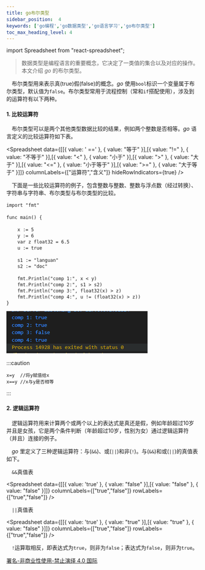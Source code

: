 ```yaml
---
title: go布尔类型
sidebar_position:  4
keywords: ['go编程','go数据类型','go语言学习','go布尔类型']
toc_max_heading_level: 4
---
```


import Spreadsheet from "react-spreadsheet";

> 数据类型是编程语言的重要概念，它决定了一类值的集合以及对应的操作。本文介绍 _go_ 的布尔类型。

 布尔类型用来表示真(true)假(false)的概念。_go_ 使用`bool`标识一个变量属于布尔类型，默认值为`false`。布尔类型常用于流程控制（常和`if`搭配使用），涉及到的运算符有以下两种。

#### 1. 比较运算符

 布尔类型可以是两个其他类型数据比较的结果，例如两个整数是否相等。_go_ 语言定义的比较运算符如下表。

<Spreadsheet data={[[{ value: ' ==' }, { value: "等于" }],[{ value: "!=" }, { value: "不等于" }],[{ value: "<" }, { value: "小于" }],[{ value: ">" }, { value: "大于" }],[{ value: "<=" }, { value: "小于等于" }],[{ value: ">=" }, { value: "大于等于" }]]} columnLabels={["运算符","含义"]} hideRowIndicators={true} />

 下面是一些比较运算符的例子，包含整数与整数、整数与浮点数（经过转换）、字符串与字符串、布尔类型与布尔类型的比较。

    import "fmt"

    func main() {

    	x := 5
    	y := 6
    	var z float32 = 6.5
    	u := true

    	s1 := "languan"
    	s2 := "doc"

    	fmt.Println("comp 1:", x < y)
    	fmt.Println("comp 2:", s1 > s2)
    	fmt.Println("comp 3:", float32(x) > z)
    	fmt.Println("comp 4:", u != (float32(x) > z))
    }

![执行结果](./asserts/golang-9.png)

:::caution

    x=y  //将y赋值给x
    x==y //x与y是否相等

:::

#### 2. 逻辑运算符

 逻辑运算符用来计算两个或两个以上的表达式是真还是假，例如年龄超过10岁并且是女孩，它是两个条件判断（年龄超过10岁，性别为女）通过逻辑运算符（并且）连接的例子。

 _go_ 里定义了三种逻辑运算符：与(`&&`)、或(`||`)和非(`!`)。与(`&&`)和或(`||`)的真值表如下。

 `&&`真值表

<Spreadsheet data={[[{ value: 'true' }, { value: "false" }],[{ value: "false" }, { value: "false" }]]} columnLabels={["true","false"]} rowLabels={["true","false"]} />

 `||`真值表

<Spreadsheet data={[[{ value: 'true' }, { value: "true" }],[{ value: "true" }, { value: "false" }]]} columnLabels={["true","false"]} rowLabels={["true","false"]} />

 `!`运算取相反，即表达式为`true`，则非为`false`；表达式为`false`，则非为`true`。

[署名-非商业性使用-禁止演绎 4.0 国际](https://creativecommons.org/licenses/by-nc-nd/4.0/deed.zh)
